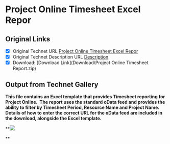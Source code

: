 # Project Online Timesheet Excel Repor

## Original Links

- [x] Original Technet URL [Project Online Timesheet Excel Repor](https://gallery.technet.microsoft.com/Online-Timesheet-Excel-3b165651)
- [x] Original Technet Description URL [Description](https://gallery.technet.microsoft.com/Online-Timesheet-Excel-3b165651/description)
- [x] Download: [Download Link](Download\Project Online Timesheet Report.zip)

## Output from Technet Gallery

**This file contains an Excel template that provides Timesheet reporting for Project Online.  The report uses the standard oData feed and provides the ability to filter by Timesheet Period, Resource Name and Project Name.  Details of how to enter the correct URL for the oData feed are included in the download, alongside the Excel template.**

**![](Images\2017-12-06_17-19-55.gif)

**

